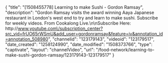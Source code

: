 {
    "title": "[1508455778] Learning to make Sushi - Gordon Ramsay",
    "description": "Gordon Ramsay visits the award winning Aaya Japanese restaurant in London's west end to try and learn to make sushi. Subscribe for weekly videos. From Cookalong Live.\n\nSubscribe Here: http:\/\/www.youtube.com\/subscription_center?src_vid=frUO65rWSmU&add_user=gordonramsay&feature=iv&annotation_id=annotation_508980",
    "channelid": "123179143",
    "videoid": "123179517",
    "date_created": "1258124990",
    "date_modified": "1508373766",
    "type": "captivate",
    "layout": "channelVideo",
    "url": "\/food-network\/learning-to-make-sushi-gordon-ramsay\/123179143-123179517"
}